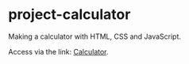 # project-calculator
Making a calculator with HTML, CSS and JavaScript.

Access via the link: [Calculator](https://siquaradev.github.io/project-calculator/).
